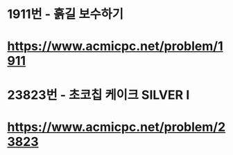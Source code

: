 # 1911번 - 흙길 보수하기
# https://www.acmicpc.net/problem/1911

# 23823번 - 초코칩 케이크 SILVER I
# https://www.acmicpc.net/problem/23823
